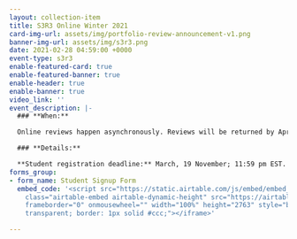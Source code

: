 ```yaml
---
layout: collection-item
title: S3R3 Online Winter 2021
card-img-url: assets/img/portfolio-review-announcement-v1.png
banner-img-url: assets/img/s3r3.png
date: 2021-02-28 04:59:00 +0000
event-type: s3r3
enable-featured-card: true
enable-featured-banner: true
enable-header: true
enable-banner: true
video_link: ''
event_description: |-
  ### **When:**

  Online reviews happen asynchronously. Reviews will be returned by April 4th, 2021.

  ### **Details:**

  **Student registration deadline:** March, 19 November; 11:59 pm EST.
forms_group:
- form_name: Student Signup Form
  embed_code: '<script src="https://static.airtable.com/js/embed/embed_snippet_v1.js"></script><iframe
    class="airtable-embed airtable-dynamic-height" src="https://airtable.com/embed/shrkTKbQ31lnU0Lix?backgroundColor=pink"
    frameborder="0" onmousewheel="" width="100%" height="2763" style="background:
    transparent; border: 1px solid #ccc;"></iframe>'

---
```

